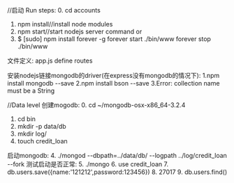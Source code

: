 //启动
Run steps:
0. cd accounts
1. npm install//install node modules
2. npm start//start nodejs server command
or
3.  $ [sudo] npm install forever -g
forever start ./bin/www
forever stop ./bin/www

文件定义:
app.js define routes

安装nodejs链接mongodb的driver(在express没有mongodb的情况下):
1.npm install mongodb --save
2.npm install bson --save
3.Error: collection name must be a String

//Data level
创建mogodb:
0. cd ~/mongodb-osx-x86_64-3.2.4
1. cd bin
2. mkdir -p data/db
3. mkdir log/
4. touch credit_loan

启动mongodb:
4. ./mongod --dbpath=../data/db/ --logpath ../log/credit_loan --fork
测试启动是否正常:
5. ./mongo
6. use credit_loan
7. db.users.save({name:'121212',password:123456})
8. 27017
9. db.users.find()

